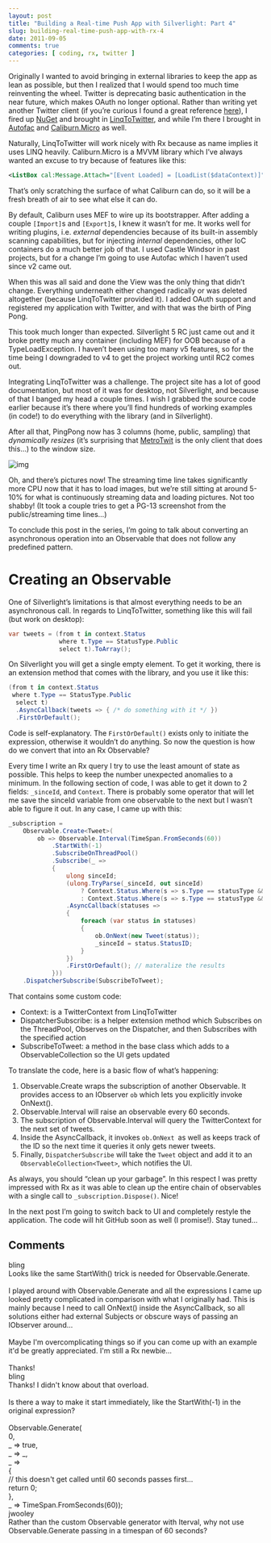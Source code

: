 ```yaml
---
layout: post
title: "Building a Real-time Push App with Silverlight: Part 4"
slug: building-real-time-push-app-with-rx-4
date: 2011-09-05
comments: true
categories: [ coding, rx, twitter ]
---
```

Originally I wanted to avoid bringing in external libraries to keep the app as lean as possible, but then I realized that I would spend too much time reinventing the wheel.  Twitter is deprecating basic authentication in the near future, which makes OAuth no longer optional.  Rather than writing yet another Twitter client (if you’re curious I found a great reference [here](http://chris.59north.com/post/2009/09/16/SilverTweet-e28093-Building-a-Silverlight-Twitter-client-part-1.aspx)), I fired up [NuGet](http://nuget.org/) and brought in [LinqToTwitter](http://linqtotwitter.codeplex.com/), and while I’m there I brought in [Autofac](http://code.google.com/p/autofac/) and [Caliburn.Micro](http://caliburnmicro.codeplex.com/) as well.

Naturally, LinqToTwitter will work nicely with Rx because as name implies it uses LINQ heavily.  Caliburn.Micro is a MVVM library which I’ve always wanted an excuse to try because of features like this:

``` xml
<ListBox cal:Message.Attach="[Event Loaded] = [LoadList($dataContext)]" />
```

That’s only scratching the surface of what Caliburn can do, so it will be a fresh breath of air to see what else it can do.

By default, Caliburn uses MEF to wire up its bootstrapper.  After adding a couple `[Import]`s and `[Export]`s, I knew it wasn’t for me.  It works well for writing plugins, i.e. *external* dependencies because of its built-in assembly scanning capabilities, but for injecting *internal* dependencies, other IoC containers do a much better job of that.  I used Castle Windsor in past projects, but for a change I’m going to use Autofac which I haven’t used since v2 came out.

When this was all said and done the View was the only thing that didn’t change.  Everything underneath either changed radically or was deleted altogether (because LinqToTwitter provided it).  I added OAuth support and registered my application with Twitter, and with that was the birth of Ping Pong.

This took much longer than expected.  Silverlight 5 RC just came out and it broke pretty much any container (including MEF) for OOB because of a TypeLoadException.  I haven’t been using too many v5 features, so for the time being I downgraded to v4 to get the project working until RC2 comes out.

Integrating LinqToTwitter was a challenge.  The project site has a lot of good documentation, but most of it was for desktop, not Silverlight, and because of that I banged my head a couple times.  I wish I grabbed the source code earlier because it’s there where you’ll find hundreds of working examples (in code!) to do everything with the library (and in Silverlight).

After all that, PingPong now has 3 columns (home, public, sampling) that *dynamically resizes* (it’s surprising that [MetroTwit](http://metrotwit.com) is the only client that does this...) to the window size.

![img](http://lh4.ggpht.com/-f1uQ63FwyoI/TmU-fK3WfQI/AAAAAAAAAGc/Y26EvwnXy_4/image_thumb%25255B15%25255D.png?imgmax=800)

Oh, and there’s pictures now!  The streaming time line takes significantly more CPU now that it has to load images, but we’re still sitting at around 5-10% for what is continuously streaming data and loading pictures.  Not too shabby!  (It took a couple tries to get a PG-13 screenshot from the public/streaming time lines...)

To conclude this post in the series, I’m going to talk about converting an asynchronous operation into an Observable that does not follow any predefined pattern.

# Creating an Observable

One of Silverlight’s limitations is that almost everything needs to be an asynchronous call.  In regards to LinqToTwitter, something like this will fail (but work on desktop):

``` csharp
var tweets = (from t in context.Status
              where t.Type == StatusType.Public
              select t).ToArray();
```

On Silverlight you will get a single empty element.  To get it working, there is an extension method that comes with the library, and you use it like this:

``` csharp
(from t in context.Status
 where t.Type == StatusType.Public
  select t)
  .AsyncCallback(tweets => { /* do something with it */ })
  .FirstOrDefault();
```

Code is self-explanatory.  The `FirstOrDefault()` exists only to initiate the expression, otherwise it wouldn’t do anything.  So now the question is how do we convert that into an Rx Observable?

Every time I write an Rx query I try to use the least amount of state as possible.  This helps to keep the number unexpected anomalies to a minimum.  In the following section of code, I was able to get it down to 2 fields: `_sinceId`, and `Context`.  There is probably some operator that will let me save the sinceId variable from one observable to the next but I wasn’t able to figure it out.  In any case, I came up with this:

``` csharp
_subscription =
    Observable.Create<Tweet>(
        ob => Observable.Interval(TimeSpan.FromSeconds(60))
            .StartWith(-1)
            .SubscribeOnThreadPool()
            .Subscribe(_ =>
            {
                ulong sinceId;
                (ulong.TryParse(_sinceId, out sinceId)
                    ? Context.Status.Where(s => s.Type == statusType && s.Count == 200)
                    : Context.Status.Where(s => s.Type == statusType && s.Count == 200 && s.SinceID == sinceId))
                .AsyncCallback(statuses =>
                {
                    foreach (var status in statuses)
                    {
                        ob.OnNext(new Tweet(status));
                        _sinceId = status.StatusID;
                    }
                })
                .FirstOrDefault(); // materalize the results
            }))
    .DispatcherSubscribe(SubscribeToTweet);
```

That contains some custom code:

* Context:  is a TwitterContext from LinqToTwitter 
* DispatcherSubscribe:  is a helper extension method which Subscribes on the ThreadPool, Observes on the Dispatcher, and then Subscribes with the specified action 
* SubscribeToTweet: a method in the base class which adds to a ObservableCollection so the UI gets updated

To translate the code, here is a basic flow of what’s happening:

1. Observable.Create wraps the subscription of another Observable.  It provides access to an IObserver `ob` which lets you explicitly invoke OnNext().
2. Observable.Interval will raise an observable every 60 seconds.
3. The subscription of Observable.Interval will query the TwitterContext for the next set of tweets.
4. Inside the AsyncCallback, it invokes `ob.OnNext `as well as keeps track of the ID so the next time it queries it only gets newer tweets.
5. Finally, `DispatcherSubscribe` will take the `Tweet` object and add it to an `ObservableCollection<Tweet>`, which notifies the UI.

As always, you should “clean up your garbage”.  In this respect I was pretty impressed with Rx as it was able to clean up the entire chain of observables with a single call to `_subscription.Dispose()`.  Nice!

In the next post I’m going to switch back to UI and completely restyle the application.  The code will hit GitHub soon as well (I promise!).  Stay tuned...

<h2>Comments</h2>
<div class='comments'>
<div class='comment'>
<div class='author'>bling</div>
<div class='content'>
Looks like the same StartWith() trick is needed for Observable.Generate.<br /><br />I played around with Observable.Generate and all the expressions I came up looked pretty complicated in comparison with what I originally had.  This is mainly because I need to call OnNext() inside the AsyncCallback, so all solutions either had external Subjects or obscure ways of passing an IObserver around...<br /><br />Maybe I&#39;m overcomplicating things so if you can come up with an example it&#39;d be greatly appreciated.  I&#39;m still a Rx newbie...<br /><br />Thanks!</div>
</div>
<div class='comment'>
<div class='author'>bling</div>
<div class='content'>
Thanks!  I didn&#39;t know about that overload.<br /><br />Is there a way to make it start immediately, like the StartWith(-1) in the original expression?<br /><br />Observable.Generate(<br />   0, <br />   _ =&gt; true,<br />   _ =&gt; _,<br />   _ =&gt;<br />   {<br />     // this doesn&#39;t get called until 60 seconds passes first...<br />     return 0;<br />   }, <br />   _ =&gt; TimeSpan.FromSeconds(60));</div>
</div>
<div class='comment'>
<div class='author'>jwooley</div>
<div class='content'>
Rather than the custom Observable generator with Iterval, why not use Observable.Generate passing in a timespan of 60 seconds?</div>
</div>
</div>
